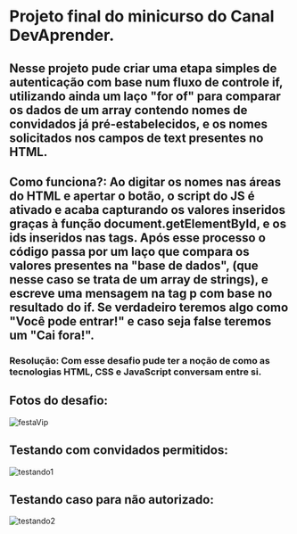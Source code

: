 # Projeto final do minicurso do Canal DevAprender.
## Nesse projeto pude criar uma etapa simples de autenticação com base num fluxo de controle if, utilizando ainda um laço "for of" para comparar os dados de um array contendo nomes de convidados já pré-estabelecidos, e os nomes solicitados nos campos de text presentes no HTML.

## Como funciona?: Ao digitar os nomes nas áreas do HTML e apertar o  botão, o script do JS é ativado e acaba capturando os valores inseridos graças à função document.getElementById, e os ids inseridos nas tags. Após esse processo o código passa por um laço que compara os valores presentes na "base de dados", (que nesse caso se trata de um array de strings), e escreve uma mensagem na tag p com base no resultado do if. Se verdadeiro teremos algo como "Você pode entrar!" e caso seja false teremos um "Cai fora!".


### Resolução: Com esse desafio pude ter a noção de como as tecnologias HTML, CSS e JavaScript conversam entre si.
## Fotos do desafio:

![festaVip](https://user-images.githubusercontent.com/102704330/178309184-630242dd-d6bd-42f7-988c-d76b7f815b8a.png)

## Testando com convidados permitidos:
![testando1](https://user-images.githubusercontent.com/102704330/178309514-601b7d61-ff42-40f4-9231-b76902daf119.png)

## Testando caso para não autorizado:
![testando2](https://user-images.githubusercontent.com/102704330/178309819-0152f851-3e02-4987-857d-3241de885bda.png)

